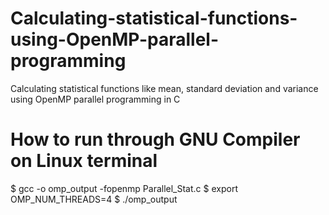 # Calculating-statistical-functions-using-OpenMP-parallel-programming
Calculating statistical functions like mean, standard deviation and variance using OpenMP parallel programming in C

# How to run through GNU Compiler on Linux terminal

$ gcc -o omp_output -fopenmp Parallel_Stat.c
$ export OMP_NUM_THREADS=4
$ ./omp_output

